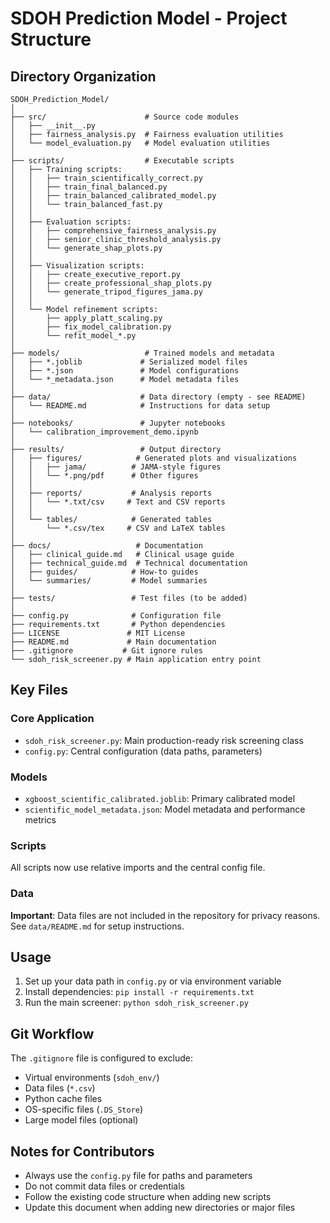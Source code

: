 # SDOH Prediction Model - Project Structure

## Directory Organization

```
SDOH_Prediction_Model/
│
├── src/                      # Source code modules
│   ├── __init__.py
│   ├── fairness_analysis.py  # Fairness evaluation utilities
│   └── model_evaluation.py   # Model evaluation utilities
│
├── scripts/                  # Executable scripts
│   ├── Training scripts:
│   │   ├── train_scientifically_correct.py
│   │   ├── train_final_balanced.py
│   │   ├── train_balanced_calibrated_model.py
│   │   └── train_balanced_fast.py
│   │
│   ├── Evaluation scripts:
│   │   ├── comprehensive_fairness_analysis.py
│   │   ├── senior_clinic_threshold_analysis.py
│   │   └── generate_shap_plots.py
│   │
│   ├── Visualization scripts:
│   │   ├── create_executive_report.py
│   │   ├── create_professional_shap_plots.py
│   │   └── generate_tripod_figures_jama.py
│   │
│   └── Model refinement scripts:
│       ├── apply_platt_scaling.py
│       ├── fix_model_calibration.py
│       └── refit_model_*.py
│
├── models/                   # Trained models and metadata
│   ├── *.joblib             # Serialized model files
│   ├── *.json               # Model configurations
│   └── *_metadata.json      # Model metadata files
│
├── data/                    # Data directory (empty - see README)
│   └── README.md            # Instructions for data setup
│
├── notebooks/               # Jupyter notebooks
│   └── calibration_improvement_demo.ipynb
│
├── results/                 # Output directory
│   ├── figures/            # Generated plots and visualizations
│   │   ├── jama/          # JAMA-style figures
│   │   └── *.png/pdf      # Other figures
│   │
│   ├── reports/           # Analysis reports
│   │   └── *.txt/csv     # Text and CSV reports
│   │
│   └── tables/            # Generated tables
│       └── *.csv/tex     # CSV and LaTeX tables
│
├── docs/                   # Documentation
│   ├── clinical_guide.md   # Clinical usage guide
│   ├── technical_guide.md  # Technical documentation
│   ├── guides/            # How-to guides
│   └── summaries/         # Model summaries
│
├── tests/                 # Test files (to be added)
│
├── config.py              # Configuration file
├── requirements.txt       # Python dependencies
├── LICENSE               # MIT License
├── README.md             # Main documentation
├── .gitignore           # Git ignore rules
└── sdoh_risk_screener.py # Main application entry point
```

## Key Files

### Core Application
- `sdoh_risk_screener.py`: Main production-ready risk screening class
- `config.py`: Central configuration (data paths, parameters)

### Models
- `xgboost_scientific_calibrated.joblib`: Primary calibrated model
- `scientific_model_metadata.json`: Model metadata and performance metrics

### Scripts
All scripts now use relative imports and the central config file.

### Data
**Important**: Data files are not included in the repository for privacy reasons.
See `data/README.md` for setup instructions.

## Usage

1. Set up your data path in `config.py` or via environment variable
2. Install dependencies: `pip install -r requirements.txt`
3. Run the main screener: `python sdoh_risk_screener.py`

## Git Workflow

The `.gitignore` file is configured to exclude:
- Virtual environments (`sdoh_env/`)
- Data files (`*.csv`)
- Python cache files
- OS-specific files (`.DS_Store`)
- Large model files (optional)

## Notes for Contributors

- Always use the `config.py` file for paths and parameters
- Do not commit data files or credentials
- Follow the existing code structure when adding new scripts
- Update this document when adding new directories or major files